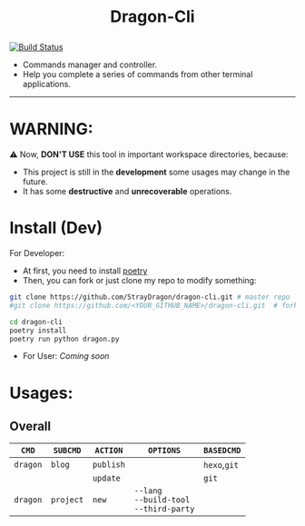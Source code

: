 # <p align="center"> Dragon-Cli </p>
[![Build Status](https://travis-ci.org/StrayDragon/dragon.svg?branch=master)](https://travis-ci.org/StrayDragon/dragon)
- Commands manager and controller.
- Help you complete a series of commands from other terminal applications.
---

# **WARNING**: 
:warning: Now, **DON'T USE** this tool in important workspace directories, because:
- This project is still in the **development** some usages may change in the future.
- It has some **destructive** and **unrecoverable** operations.

# Install (Dev)
For Developer:
- At first, you need to install [poetry](https://poetry.eustace.io/)
- Then, you can fork or just clone my repo to modify something:
```bash
git clone https://github.com/StrayDragon/dragon-cli.git # master repo
#git clone https://github.com/<YOUR_GITHUB_NAME>/dragon-cli.git  # fork repo

cd dragon-cli
poetry install
poetry run python dragon.py
```
- For User:
 *Coming soon*
# Usages:
## Overall
  |`CMD`|`SUBCMD`|`ACTION`|`OPTIONS`| `BASEDCMD` |
  |---|---|---|---|---|
  |`dragon`| `blog` | `publish` | | `hexo`,`git` |
  |  |  | `update`|  | `git` | 
  |`dragon`| `project` | `new` | `--lang`<br> `--build-tool`<br> `--third-party`|  |
